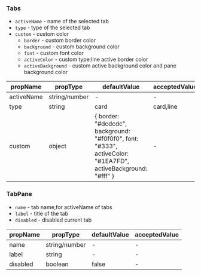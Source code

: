 ### Tabs

* `activeName` \- name of the selected tab
* `type` \- type of the selected tab
* `custom` \- custom color
    * `border` \- custom border color
    * `background` \- custom background color
    * `font` \- custom font color
    * `activeColor` \- custom type:line active border color
    * `activeBackground` \- custom active background color and pane background color

|  propName  | propType | defaultValue | acceptedValue |
| ---------- | -------- | ------------ | ------------- |
| activeName | string/number | -       | -             |
| type | string | card       | card,line            |
| custom | object | { border: "#dcdcdc", background: "#f0f0f0", font: "#333", activeColor: "#1EA7FD", activeBackground: "#fff" }       | -            |

### TabPane

* `name` \- tab name,for activeName of tabs
* `label` \- title of the tab 
* `disabled` \- disabled current tab

|  propName  | propType | defaultValue | acceptedValue |
| ---------- | -------- | ------------ | ------------- |
| name       | string/number | -       | -             |
| label      | string   | -            | -             |
| disabled   | boolean  | false        | -             |
